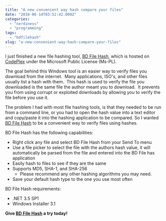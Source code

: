 ```yaml
---
title: "A new convenient way hash compare your files"
date: "2010-06-14T03:52:42.000Z"
categories: 
  - "nerdiness"
  - "programming"
tags: 
  - "bdfilehash"
slug: "a-new-convenient-way-hash-compare-your-files"
---
```


I just finished a new file hashing tool, [BD File Hash](http://bdfilehash.codeplex.com/), which is hosted on [CodePlex](http://www.codeplex.com) under the Microsoft Public License (Ms-PL).

The goal behind this Windows tool is an easier way to verify files you download from the internet.  Many applications, ISO's, and other files usually list a hash with them.  This hash is used to verify the file you downloaded is the same file the author meant you to download.  It prevents you from using corrupt or exploited downloads by allowing you to verify the file before you use it.

The problem I had with most file hashing tools, is that they needed to be run from a command line, or you had to open the hash value into a text editor and copy/paste it into the hashing application to be compared. So I wanted [BD File Hash](http://bdfilehash.codeplex.com/) to be a convenient way to verify files using hashes.

BD File Hash has the following capabilities:

- Right click any file and select BD File Hash from your Send To menu
- Use a file picker to select the file with the authors hash value, it will automatically be parsed from the file and entered into the BD File has application
- Easily hash to files to see if they are the same
- Supports MD5, SHA-1, and SHA-256
    - Please recommend any other hashing algorithms you may need.
- Save your default hash type to the one you use most often

BD File Hash requirements:

- .NET 3.5 SP1
- Windows Installer 3.1

**Give [BD File Hash](http://bdfilehash.codeplex.com/) a try today!**
